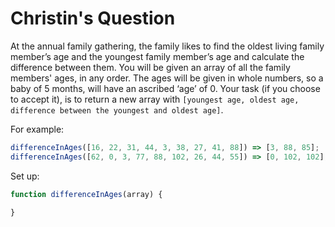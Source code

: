 # Christin's Question

At the annual family gathering, the family likes to find the oldest living family member’s age and the youngest family member’s age and calculate the difference between them. You will be given an array of all the family members' ages, in any order. The ages will be given in whole numbers, so a baby of 5 months, will have an ascribed ‘age’ of 0. Your task (if you choose to accept it), is to return a new array with `[youngest age, oldest age, difference between the youngest and oldest age]`.

For example:
```js
differenceInAges([16, 22, 31, 44, 3, 38, 27, 41, 88]) => [3, 88, 85];
differenceInAges([62, 0, 3, 77, 88, 102, 26, 44, 55]) => [0, 102, 102];
```

Set up:
```js
function differenceInAges(array) {

}
```
